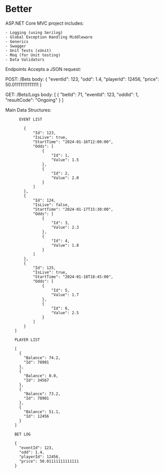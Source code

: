 # Better

ASP.NET Core MVC project includes:

    - Logging (using Serilog)
    - Global Exception Handling Middleware
    - Generics
    - Swagger
    - Unit Tests (xUnit)
    - Moq (for Unit testing)
    - Data Validators

Endpoints Accepts a JSON request:

  POST: /Bets
  body:
        {
          "eventId": 123,
          "odd": 1.4,
          "playerId": 12456,
          "price": 50.01111111111111
        }

  GET: /Bets/Logs
  body:
        [
            {
                "betId": 71,
                "eventId": 123,
                "oddId": 1,
                "resultCode": "Ongoing"
            }
        ]

  Main Data Structures:
  
          EVENT LIST
      
        	{
        		"Id": 123,
        		"IsLive": true,
        		"StartTime": "2024-01-16T12:00:00",
        		"Odds": [
        			{
        				"Id": 1,
        				"Value": 1.5
        			},
        			{
        				"Id": 2,
        				"Value": 2.0
        			}
        		]
        	},
        	{
        		"Id": 124,
        		"IsLive": false,
        		"StartTime": "2024-01-17T15:30:00",
        		"Odds": [
        			{
        				"Id": 3,
        				"Value": 2.3
        			},
        			{
        				"Id": 4,
        				"Value": 1.8
        			}
        		]
        	},
        	{
        		"Id": 125,
        		"IsLive": true,
        		"StartTime": "2024-01-18T18:45:00",
        		"Odds": [
        			{
        				"Id": 5,
        				"Value": 1.7
        			},
        			{
        				"Id": 6,
        				"Value": 2.5
        			}
        		]
        	}
        ]
  
        PLAYER LIST
        
        [
          {
            "Balance": 74.2,
            "Id": 78901
          },
          {
            "Balance": 0.0,
            "Id": 34567
          },
          {
            "Balance": 73.2,
            "Id": 78901
          },
          {
            "Balance": 51.1,
            "Id": 12456
          }
        ]
  
        BET LOG
  
        {
          "eventId": 123,
          "odd": 1.4,
          "playerId": 12456,
          "price": 50.01111111111111
        }

      
